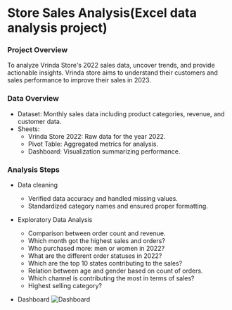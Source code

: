 # Store Sales Analysis(Excel data analysis project)
### Project Overview
To analyze Vrinda Store's 2022 sales data, uncover trends, and provide actionable insights. Vrinda store aims to understand their customers and sales performance to improve their sales in 2023.
### Data Overview
* Dataset: Monthly sales data including product categories, revenue, and customer data.
* Sheets:
   - Vrinda Store 2022: Raw data for the year 2022.
   - Pivot Table: Aggregated metrics for analysis.
   - Dashboard: Visualization summarizing performance.
### Analysis Steps
* Data cleaning
  - Verified data accuracy and handled missing values.
  - Standardized category names and ensured proper formatting.
    
* Exploratory Data Analysis
  - Comparison between order count and revenue.
  - Which month got the highest sales and orders?
  - Who purchased more: men or women in 2022?
  - What are the different order statuses in 2022?
  - Which are the top 10 states contributing to the sales?
  - Relation between age and gender based on count of orders.
  - Which channel is contributing the most in terms of sales?
  - Highest selling category?
* Dashboard
   ![Dashboard]()
  

